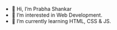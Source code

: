 - 👋 Hi, I’m Prabha Shankar
- 👀 I’m interested in Web Development.
- 🌱 I’m currently learning HTML, CSS & JS.


<!---
- 💞️ I’m looking to collaborate on ...
- 📫 How to reach me ...
shankarprabha/shankarprabha is a ✨ special ✨ repository because its `README.md` (this file) appears on your GitHub profile.
You can click the Preview link to take a look at your changes.
--->
